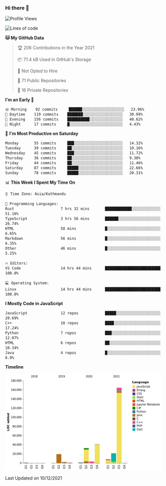 ### Hi there 👋


<!--START_SECTION:waka-->
![Profile Views](http://img.shields.io/badge/Profile%20Views-0-blue)

![Lines of code](https://img.shields.io/badge/From%20Hello%20World%20I%27ve%20Written-299%20Thousand%20lines%20of%20code-blue)

**🐱 My GitHub Data** 

> 🏆 206 Contributions in the Year 2021
 > 
> 📦 71.4 kB Used in GitHub's Storage 
 > 
> 🚫 Not Opted to Hire
 > 
> 📜 71 Public Repositories 
 > 
> 🔑 16 Private Repositories  
 > 
**I'm an Early 🐤** 

```text
🌞 Morning    92 commits     ██████░░░░░░░░░░░░░░░░░░░   23.96% 
🌆 Daytime    119 commits    ███████░░░░░░░░░░░░░░░░░░   30.99% 
🌃 Evening    156 commits    ██████████░░░░░░░░░░░░░░░   40.62% 
🌙 Night      17 commits     █░░░░░░░░░░░░░░░░░░░░░░░░   4.43%

```
📅 **I'm Most Productive on Saturday** 

```text
Monday       55 commits     ███░░░░░░░░░░░░░░░░░░░░░░   14.32% 
Tuesday      39 commits     ██░░░░░░░░░░░░░░░░░░░░░░░   10.16% 
Wednesday    45 commits     ███░░░░░░░░░░░░░░░░░░░░░░   11.72% 
Thursday     36 commits     ██░░░░░░░░░░░░░░░░░░░░░░░   9.38% 
Friday       44 commits     ██░░░░░░░░░░░░░░░░░░░░░░░   11.46% 
Saturday     87 commits     █████░░░░░░░░░░░░░░░░░░░░   22.66% 
Sunday       78 commits     █████░░░░░░░░░░░░░░░░░░░░   20.31%

```


📊 **This Week I Spent My Time On** 

```text
⌚︎ Time Zone: Asia/Kathmandu

💬 Programming Languages: 
Rust                     7 hrs 32 mins       ████████████░░░░░░░░░░░░░   51.16% 
TypeScript               3 hrs 56 mins       ██████░░░░░░░░░░░░░░░░░░░   26.74% 
HTML                     58 mins             █░░░░░░░░░░░░░░░░░░░░░░░░   6.65% 
Markdown                 56 mins             █░░░░░░░░░░░░░░░░░░░░░░░░   6.35% 
Other                    46 mins             █░░░░░░░░░░░░░░░░░░░░░░░░   5.25%

🔥 Editors: 
VS Code                  14 hrs 44 mins      █████████████████████████   100.0%

💻 Operating System: 
Linux                    14 hrs 44 mins      █████████████████████████   100.0%

```

**I Mostly Code in JavaScript** 

```text
JavaScript               12 repos            █████░░░░░░░░░░░░░░░░░░░░   20.69% 
C++                      10 repos            ████░░░░░░░░░░░░░░░░░░░░░   17.24% 
Python                   7 repos             ███░░░░░░░░░░░░░░░░░░░░░░   12.07% 
HTML                     6 repos             ██░░░░░░░░░░░░░░░░░░░░░░░   10.34% 
Java                     4 repos             █░░░░░░░░░░░░░░░░░░░░░░░░   6.9%

```


**Timeline**

![Chart not found](https://raw.githubusercontent.com/voidash/voidash/main/charts/bar_graph.png) 


 Last Updated on 10/12/2021
<!--END_SECTION:waka-->


<!--
**voidash/voidash** is a ✨ _special_ ✨ repository because its `README.md` (this file) appears on your GitHub profile.

Here are some ideas to get you started:

- 🔭 I’m currently working on ...
- 🌱 I’m currently learning ...
- 👯 I’m looking to collaborate on ...
- 🤔 I’m looking for help with ...
- 💬 Ask me about ...
- 📫 How to reach me: ...
- 😄 Pronouns: ...
- ⚡ Fun fact: ...
-->
